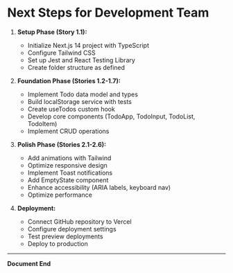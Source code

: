 # Next Steps for Development Team

1. **Setup Phase (Story 1.1):**
   - Initialize Next.js 14 project with TypeScript
   - Configure Tailwind CSS
   - Set up Jest and React Testing Library
   - Create folder structure as defined

2. **Foundation Phase (Stories 1.2-1.7):**
   - Implement Todo data model and types
   - Build localStorage service with tests
   - Create useTodos custom hook
   - Develop core components (TodoApp, TodoInput, TodoList, TodoItem)
   - Implement CRUD operations

3. **Polish Phase (Stories 2.1-2.6):**
   - Add animations with Tailwind
   - Optimize responsive design
   - Implement Toast notifications
   - Add EmptyState component
   - Enhance accessibility (ARIA labels, keyboard nav)
   - Optimize performance

4. **Deployment:**
   - Connect GitHub repository to Vercel
   - Configure deployment settings
   - Test preview deployments
   - Deploy to production

---

**Document End**






